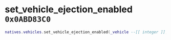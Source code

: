 # set_vehicle_ejection_enabled `0x0ABD83C0`

```lua
natives.vehicles.set_vehicle_ejection_enabled(_vehicle --[[ integer ]], _enabled --[[ boolean ]])
```